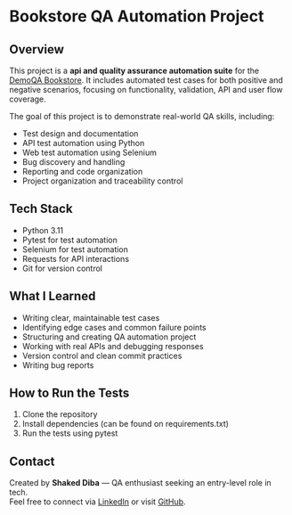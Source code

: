 # Bookstore QA Automation Project

## Overview

This project is a **api and quality assurance automation suite** for the [DemoQA Bookstore](https://demoqa.com/swagger). It includes automated test cases for both positive and negative scenarios, focusing on functionality, validation, API and user flow coverage.

The goal of this project is to demonstrate real-world QA skills, including:

- Test design and documentation  
- API test automation using Python
- Web test automation using Selenium  
- Bug discovery and handling  
- Reporting and code organization
- Project organization and traceability control

## Tech Stack

- Python 3.11  
- Pytest for test automation  
- Selenium for test automation  
- Requests for API interactions  
- Git for version control  

## What I Learned

- Writing clear, maintainable test cases  
- Identifying edge cases and common failure points  
- Structuring and creating QA automation project  
- Working with real APIs and debugging responses  
- Version control and clean commit practices 
- Writing bug reports 

## How to Run the Tests

1. Clone the repository  
2. Install dependencies (can be found on requirements.txt)
3. Run the tests using pytest


## Contact

Created by **Shaked Diba** — QA enthusiast seeking an entry-level role in tech.  
Feel free to connect via [LinkedIn](https://www.linkedin.com/in/shaked-diba-8a843b2a3/) or visit [GitHub](https://github.com/Armakizon).
